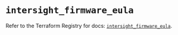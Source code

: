 # `intersight_firmware_eula`

Refer to the Terraform Registry for docs: [`intersight_firmware_eula`](https://registry.terraform.io/providers/ciscodevnet/intersight/1.0.71/docs/resources/firmware_eula).
